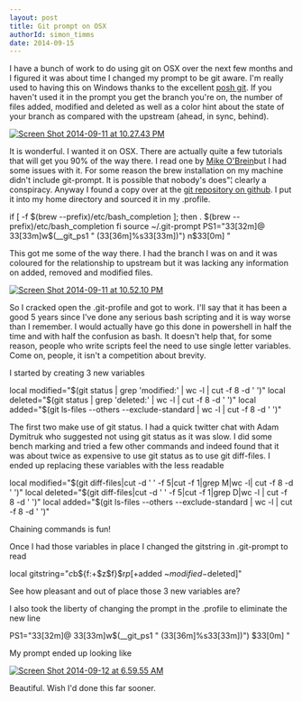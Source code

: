 ```yaml
---
layout: post
title: Git prompt on OSX
authorId: simon_timms
date: 2014-09-15
---
```


I have a bunch of work to do using git on OSX over the next few months and I figured it was about time I changed my prompt to be git aware. I'm really used to having this on Windows thanks to the excellent [posh git](https://github.com/dahlbyk/posh-git). If you haven't used it in the prompt you get the branch you're on, the number of files added, modified and deleted as well as a color hint about the state of your branch as compared with the upstream (ahead, in sync, behind).

[![Screen Shot 2014-09-11 at 10.27.43 PM](http://stimms.files.wordpress.com/2014/09/screen-shot-2014-09-11-at-10-27-43-pm.jpg?w=300)](https://stimms.files.wordpress.com/2014/09/screen-shot-2014-09-11-at-10-27-43-pm.jpg)

It is wonderful. I wanted it on OSX. There are actually quite a few tutorials that will get you 90% of the way there. I read one by [Mike O'Brein](http://www.mikeobrien.net/blog/osx-git-bash-prompt/)but I had some issues with it. For some reason the brew installation on my machine didn't include git-prompt. It is possible that nobody's does"¦ clearly a conspiracy. Anyway I found a copy over at the [git repository on github](https://github.com/git/git/blob/master/contrib/completion/git-prompt.sh). I put it into my home directory and sourced it in my .profile.

if [ -f $(brew --prefix)/etc/bash_completion ]; then . $(brew --prefix)/etc/bash_completion fi source ~/.git-prompt PS1="33[32m]@ 33[33m]w$(__git_ps1 " (33[36m]%s33[33m])") n$33[0m] "

This got me some of the way there. I had the branch I was on and it was coloured for the relationship to upstream but it was lacking any information on added, removed and modified files.

[![Screen Shot 2014-09-11 at 10.52.10 PM](http://stimms.files.wordpress.com/2014/09/screen-shot-2014-09-11-at-10-52-10-pm.jpg?w=300)](https://stimms.files.wordpress.com/2014/09/screen-shot-2014-09-11-at-10-52-10-pm.jpg)

So I cracked open the .git-profile and got to work. I'll say that it has been a good 5 years since I've done any serious bash scripting and it is way worse than I remember. I would actually have go this done in powershell in half the time and with half the confusion as bash. It doesn't help that, for some reason, people who write scripts feel the need to use single letter variables. Come on, people, it isn't a competition about brevity.

I started by creating 3 new variables

local modified="$(git status | grep 'modified:' | wc -l | cut -f 8 -d ' ')" local deleted="$(git status | grep 'deleted:' | wc -l | cut -f 8 -d ' ')" local added="$(git ls-files --others --exclude-standard | wc -l | cut -f 8 -d ' ')"

The first two make use of git status. I had a quick twitter chat with Adam Dymitruk who suggested not using git status as it was slow. I did some bench marking and tried a few other commands and indeed found that it was about twice as expensive to use git status as to use git diff-files. I ended up replacing these variables with the less readable

local modified="$(git diff-files|cut -d ' ' -f 5|cut -f 1|grep M|wc -l| cut -f 8 -d ' ')" local deleted="$(git diff-files|cut -d ' ' -f 5|cut -f 1|grep D|wc -l | cut -f 8 -d ' ')" local added="$(git ls-files --others --exclude-standard | wc -l | cut -f 8 -d ' ')"

Chaining commands is fun!

Once I had those variables in place I changed the gitstring in .git-prompt to read

local gitstring="$c$b${f:+$z$f}$r$p [+$added ~$modified -$deleted]"

See how pleasant and out of place those 3 new variables are?

I also took the liberty of changing the prompt in the .profile to eliminate the new line

PS1="33[32m]@ 33[33m]w$(__git_ps1 " (33[36m]%s33[33m])") $33[0m] "

My prompt ended up looking like

[![Screen Shot 2014-09-12 at 6.59.55 AM](http://stimms.files.wordpress.com/2014/09/screen-shot-2014-09-12-at-6-59-55-am.jpg?w=300)](https://stimms.files.wordpress.com/2014/09/screen-shot-2014-09-12-at-6-59-55-am.jpg)

Beautiful. Wish I'd done this far sooner.




